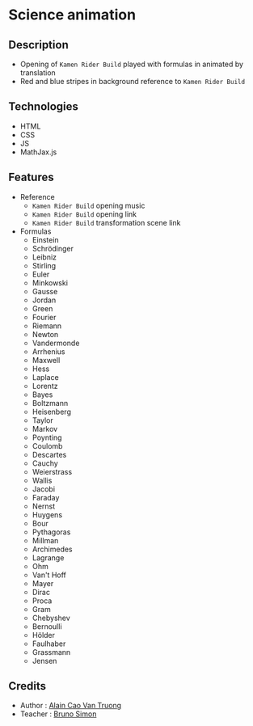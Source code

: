 # Science animation

## Description

- Opening of `Kamen Rider Build` played with formulas in animated by translation
- Red and blue stripes in background reference to `Kamen Rider Build`

## Technologies

- HTML
- CSS
- JS
- MathJax.js

## Features

- Reference
  - `Kamen Rider Build` opening music
  - `Kamen Rider Build` opening link
  - `Kamen Rider Build` transformation scene link
- Formulas
  - Einstein
  - Schrödinger
  - Leibniz
  - Stirling
  - Euler
  - Minkowski
  - Gausse
  - Jordan
  - Green
  - Fourier
  - Riemann
  - Newton
  - Vandermonde
  - Arrhenius
  - Maxwell
  - Hess
  - Laplace
  - Lorentz
  - Bayes
  - Boltzmann
  - Heisenberg
  - Taylor
  - Markov
  - Poynting
  - Coulomb
  - Descartes
  - Cauchy
  - Weierstrass
  - Wallis
  - Jacobi
  - Faraday
  - Nernst
  - Huygens
  - Bour
  - Pythagoras
  - Millman
  - Archimedes
  - Lagrange
  - Ohm
  - Van't Hoff
  - Mayer
  - Dirac
  - Proca
  - Gram
  - Chebyshev
  - Bernoulli
  - Hölder
  - Faulhaber
  - Grassmann
  - Jensen

## Credits

- Author : [Alain Cao Van Truong](https://github.com/KamenSentai)
- Teacher : [Bruno Simon](https://github.com/brunosimon)